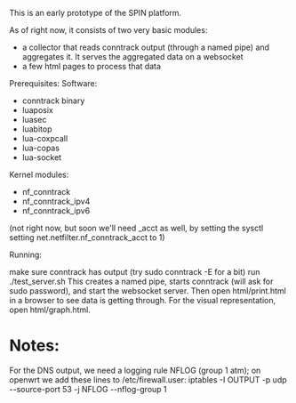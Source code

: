 
This is an early prototype of the SPIN platform.

As of right now, it consists of two very basic modules:
- a collector that reads conntrack output (through a named pipe) and aggregates it. It serves the aggregated data on a websocket
- a few html pages to process that data


Prerequisites:
Software:
- conntrack binary
- luaposix
- luasec
- luabitop
- lua-coxpcall
- lua-copas
- lua-socket

Kernel modules:
- nf_conntrack
- nf_conntrack_ipv4
- nf_conntrack_ipv6

(not right now, but soon we'll need _acct as well, by setting
the sysctl setting net.netfilter.nf_conntrack_acct to 1)


Running:

make sure conntrack has output (try sudo conntrack -E for a bit)
run ./test_server.sh
This creates a named pipe, starts conntrack (will ask for sudo password), and start the websocket server.
Then open html/print.html in a browser to see data is getting through.
For the visual representation, open html/graph.html.

# Notes:
For the DNS output, we need a logging rule NFLOG (group 1 atm); on openwrt
we add these lines to /etc/firewall.user:
iptables -I OUTPUT -p udp --source-port 53 -j NFLOG --nflog-group 1
